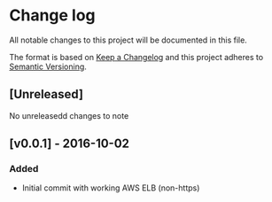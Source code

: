 # Change log
All notable changes to this project will be documented in this file.

The format is based on [Keep a Changelog](http://keepachangelog.com/) 
and this project adheres to [Semantic Versioning](http://semver.org/).

## [Unreleased]
No unreleasedd changes to note

## [v0.0.1] - 2016-10-02
### Added
- Initial commit with working AWS ELB (non-https) 
